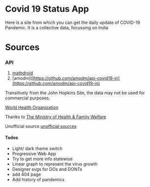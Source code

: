 # Covid 19 Status App

Here is a site from which you can get the daily update of COVID-19 Pandemic. It is a collective data, focussing on India

# Sources

### API

1. [mathdroid](<[https://github.com/mathdroid/covid-19-api](https://github.com/mathdroid/covid-19-api)>)
2. [amodm]([https://github.com/amodm/api-covid19-in](https://github.com/amodm/api-covid19-in)

Transitively from the John Hopkins Site, the data may not be used for commercial purposes.

[World Health Organization](https://www.who.int/)

Thanks to
[The Ministry of Health & Family Welfare](https://www.mohfw.gov.in/)

Unofficial source
[unofficial sources](https://api.rootnet.in/covid19-in/unofficial/sources)

#### Todos

- Light/ dark theme switch
- Progressive Web App
- Try to get more info statewise
- Linear graph to represent the virus growth
- Designer svgs for DOs and DONTs
- add 404 page
- Add history of pandemics
